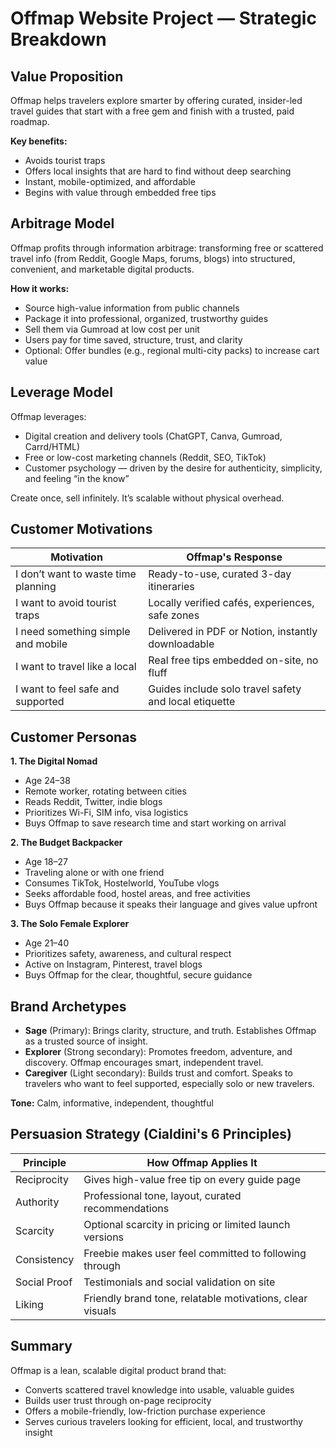 # Offmap Website Project — Strategic Breakdown

## Value Proposition
Offmap helps travelers explore smarter by offering curated, insider-led travel guides that start with a free gem and finish with a trusted, paid roadmap.

**Key benefits:**
- Avoids tourist traps
- Offers local insights that are hard to find without deep searching
- Instant, mobile-optimized, and affordable
- Begins with value through embedded free tips

## Arbitrage Model
Offmap profits through information arbitrage: transforming free or scattered travel info (from Reddit, Google Maps, forums, blogs) into structured, convenient, and marketable digital products.

**How it works:**
- Source high-value information from public channels
- Package it into professional, organized, trustworthy guides
- Sell them via Gumroad at low cost per unit
- Users pay for time saved, structure, trust, and clarity
- Optional: Offer bundles (e.g., regional multi-city packs) to increase cart value

## Leverage Model
Offmap leverages:
- Digital creation and delivery tools (ChatGPT, Canva, Gumroad, Carrd/HTML)
- Free or low-cost marketing channels (Reddit, SEO, TikTok)
- Customer psychology — driven by the desire for authenticity, simplicity, and feeling “in the know”

Create once, sell infinitely. It’s scalable without physical overhead.

## Customer Motivations

| Motivation                         | Offmap's Response                                      |
|-------------------------------------|--------------------------------------------------------|
| I don’t want to waste time planning | Ready-to-use, curated 3-day itineraries                |
| I want to avoid tourist traps       | Locally verified cafés, experiences, safe zones        |
| I need something simple and mobile  | Delivered in PDF or Notion, instantly downloadable     |
| I want to travel like a local       | Real free tips embedded on-site, no fluff              |
| I want to feel safe and supported   | Guides include solo travel safety and local etiquette  |

## Customer Personas

**1. The Digital Nomad**
- Age 24–38
- Remote worker, rotating between cities
- Reads Reddit, Twitter, indie blogs
- Prioritizes Wi-Fi, SIM info, visa logistics
- Buys Offmap to save research time and start working on arrival

**2. The Budget Backpacker**
- Age 18–27
- Traveling alone or with one friend
- Consumes TikTok, Hostelworld, YouTube vlogs
- Seeks affordable food, hostel areas, and free activities
- Buys Offmap because it speaks their language and gives value upfront

**3. The Solo Female Explorer**
- Age 21–40
- Prioritizes safety, awareness, and cultural respect
- Active on Instagram, Pinterest, travel blogs
- Buys Offmap for the clear, thoughtful, secure guidance

## Brand Archetypes

- **Sage** (Primary): Brings clarity, structure, and truth. Establishes Offmap as a trusted source of insight.
- **Explorer** (Strong secondary): Promotes freedom, adventure, and discovery. Offmap encourages smart, independent travel.
- **Caregiver** (Light secondary): Builds trust and comfort. Speaks to travelers who want to feel supported, especially solo or new travelers.

**Tone:** Calm, informative, independent, thoughtful

## Persuasion Strategy (Cialdini's 6 Principles)

| Principle     | How Offmap Applies It                                         |
|---------------|--------------------------------------------------------------|
| Reciprocity   | Gives high-value free tip on every guide page                 |
| Authority     | Professional tone, layout, curated recommendations           |
| Scarcity      | Optional scarcity in pricing or limited launch versions       |
| Consistency   | Freebie makes user feel committed to following through        |
| Social Proof  | Testimonials and social validation on site                   |
| Liking        | Friendly brand tone, relatable motivations, clear visuals     |

## Summary
Offmap is a lean, scalable digital product brand that:
- Converts scattered travel knowledge into usable, valuable guides
- Builds user trust through on-page reciprocity
- Offers a mobile-friendly, low-friction purchase experience
- Serves curious travelers looking for efficient, local, and trustworthy insight
